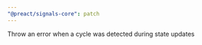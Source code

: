 ```yaml
---
"@preact/signals-core": patch
---
```


Throw an error when a cycle was detected during state updates

